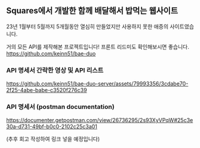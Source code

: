 ## Squares에서 개발한 함께 배달해서 밥먹는 웹사이트

23년 1월부터 5월까지 5개월동안 열심히 만들었지만 사용하지 못한 애증의 사이트였습니다.

거의 모든 API를 제작해본 프로젝트입니다! 프론트 리드미도 확인해보시면 좋습니다. https://github.com/keinn51/bae-duo

### API 명세서 간략한 영상 및 API 리스트
https://github.com/keinn51/bae-duo-server/assets/79993356/3cdabe70-2f25-4abe-babe-c3520f276c39


### API 명세서 (postman documentation)
https://documenter.getpostman.com/view/26736295/2s93XyVPqW#25c3e30a-d731-49bf-b0c0-2102c25c3a01

(추후 회고 작성하여 링크 넣을 예정입니다)
